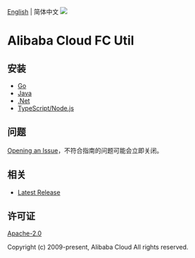 [English](README.md) | 简体中文
![](https://aliyunsdk-pages.alicdn.com/icons/AlibabaCloud.svg)

# Alibaba Cloud FC Util

## 安装

- [Go](./golang/README-CN.md)
- [Java](./java/README-CN.md)
- [.Net](./csharp/README-CN.md)
- [TypeScript/Node.js](./ts/README-CN.md)

## 问题
[Opening an Issue](https://github.com/aliyun/fc-util/issues/new)，不符合指南的问题可能会立即关闭。

## 相关
* [Latest Release](https://github.com/aliyun/fc-util)

## 许可证
[Apache-2.0](http://www.apache.org/licenses/LICENSE-2.0)

Copyright (c) 2009-present, Alibaba Cloud All rights reserved.
